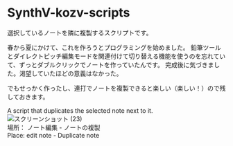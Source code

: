 # SynthV-kozv-scripts
<!-- A Synthesizer V Script by kozv.   -->
選択しているノートを隣に複製するスクリプトです。  

春から夏にかけて、これを作ろうとプログラミングを始めました。
鉛筆ツールとダイレクトピッチ編集モードを関連付けて切り替える機能を使うのを忘れていて、ずっとダブルクリックでノートを作っていたんです。
完成後に気づきました。渇望していたほどの意義はなかった。

でもせっかく作ったし、連打でノートを複製できると楽しい（楽しい！）ので残しておきます。

A script that duplicates the selected note next to it.
![スクリーンショット (23)](https://user-images.githubusercontent.com/86694578/130562555-4e74480e-2383-4d17-ba3f-e3e85d44bd74.jpg)  
場所： ノート編集 - ノートの複製  
Place: edit note - Duplicate note  

